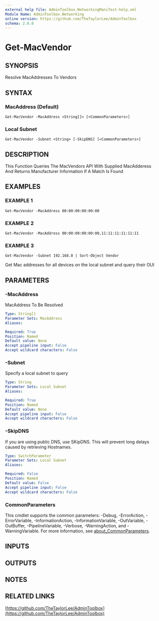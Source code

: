 ```yaml
---
external help file: AdminToolbox.NetworkingManifest-help.xml
Module Name: AdminToolbox.Networking
online version: https://github.com/TheTaylorLee/AdminToolbox
schema: 2.0.0
---
```


# Get-MacVendor

## SYNOPSIS
Resolve MacAddresses To Vendors

## SYNTAX

### MacAddress (Default)
```
Get-MacVendor -MacAddress <String[]> [<CommonParameters>]
```

### Local Subnet
```
Get-MacVendor -Subnet <String> [-SkipDNS] [<CommonParameters>]
```

## DESCRIPTION
This Function Queries The MacVendors API With Supplied MacAdderess And Returns Manufacturer Information If A Match Is Found

## EXAMPLES

### EXAMPLE 1
```
Get-MacVendor -MacAddress 00:00:00:00:00:00
```

### EXAMPLE 2
```
Get-MacVendor -MacAddress 00:00:00:00:00:00,11:11:11:11:11:11
```

### EXAMPLE 3
```
Get-MacVendor -Subnet 192.168.0 | Sort-Object Vendor
```

Get Mac addresses for all devices on the local subnet and query their OUI

## PARAMETERS

### -MacAddress
MacAddress To Be Resolved

```yaml
Type: String[]
Parameter Sets: MacAddress
Aliases:

Required: True
Position: Named
Default value: None
Accept pipeline input: False
Accept wildcard characters: False
```

### -Subnet
Specify a local subnet to query

```yaml
Type: String
Parameter Sets: Local Subnet
Aliases:

Required: True
Position: Named
Default value: None
Accept pipeline input: False
Accept wildcard characters: False
```

### -SkipDNS
If you are using public DNS, use SKipDNS.
This will prevent long delays caused by retrieving Hostnames.

```yaml
Type: SwitchParameter
Parameter Sets: Local Subnet
Aliases:

Required: False
Position: Named
Default value: False
Accept pipeline input: False
Accept wildcard characters: False
```

### CommonParameters
This cmdlet supports the common parameters: -Debug, -ErrorAction, -ErrorVariable, -InformationAction, -InformationVariable, -OutVariable, -OutBuffer, -PipelineVariable, -Verbose, -WarningAction, and -WarningVariable. For more information, see [about_CommonParameters](http://go.microsoft.com/fwlink/?LinkID=113216).

## INPUTS

## OUTPUTS

## NOTES

## RELATED LINKS

[https://github.com/TheTaylorLee/AdminToolbox](https://github.com/TheTaylorLee/AdminToolbox)

